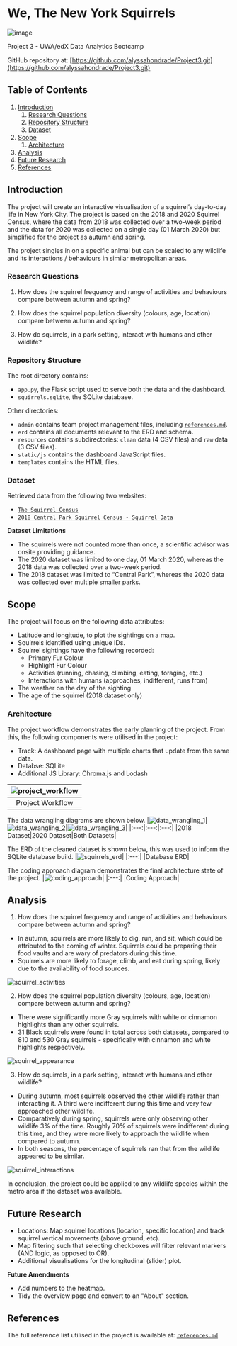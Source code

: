 # We, The New York Squirrels
![image](https://github.com/alyssahondrade/Project3/assets/138610916/f0185984-d1bb-473f-b932-c6cb5d841353)

Project 3 - UWA/edX Data Analytics Bootcamp

GitHub repository at: [https://github.com/alyssahondrade/Project3.git](https://github.com/alyssahondrade/Project3.git)

## Table of Contents
1. [Introduction](https://github.com/alyssahondrade/Project3#introduction)
    1. [Research Questions](https://github.com/alyssahondrade/Project3#research-questions)
    2. [Repository Structure](https://github.com/alyssahondrade/Project3#repository-structure)
    3. [Dataset](https://github.com/alyssahondrade/Project3#dataset)
2. [Scope](https://github.com/alyssahondrade/Project3#scope)
    1. [Architecture]()
3. [Analysis](https://github.com/alyssahondrade/Project3/tree/main#analysis)
4. [Future Research](https://github.com/alyssahondrade/Project3#future-research)
5. [References](https://github.com/alyssahondrade/Project3#references)


## Introduction
The project will create an interactive visualisation of a squirrel’s day-to-day life in New York City. The project is based on the 2018 and 2020 Squirrel Census, where the data from 2018 was collected over a two-week period and the data for 2020 was collected on a single day (01 March 2020) but simplified for the project as autumn and spring.

The project singles in on a specific animal but can be scaled to any wildlife and its interactions / behaviours in similar metropolitan areas.

### Research Questions
1. How does the squirrel frequency and range of activities and behaviours compare between autumn and spring?

2. How does the squirrel population diversity (colours, age, location) compare between autumn and spring?

3. How do squirrels, in a park setting, interact with humans and other wildlife?


### Repository Structure
The root directory contains:
- `app.py`, the Flask script used to serve both the data and the dashboard.
- `squirrels.sqlite`, the SQLite database.

Other directories:
- `admin` contains team project management files, including [`references.md`](https://github.com/alyssahondrade/Project3/blob/main/admin/references.md).
- `erd` contains all documents relevant to the ERD and schema.
- `resources` contains subdirectories: `clean` data (4 CSV files) and `raw` data (3 CSV files).
- `static/js` contains the dashboard JavaScript files.
- `templates` contains the HTML files.

### Dataset
Retrieved data from the following two websites:
- [`The Squirrel Census`](https://www.thesquirrelcensus.com/data)
- [`2018 Central Park Squirrel Census - Squirrel Data`](https://data.cityofnewyork.us/Environment/2018-Central-Park-Squirrel-Census-Squirrel-Data/vfnx-vebw)

__Dataset Limitations__
- The squirrels were not counted more than once, a scientific advisor was onsite providing guidance.
- The 2020 dataset was limited to one day, 01 March 2020, whereas the 2018 data was collected over a two-week period.
- The 2018 dataset was limited to “Central Park”, whereas the 2020 data was collected over multiple smaller parks.

## Scope
The project will focus on the following data attributes:
- Latitude and longitude, to plot the sightings on a map.
- Squirrels identified using unique IDs.
- Squirrel sightings have the following recorded:
    - Primary Fur Colour
    - Highlight Fur Colour
    - Activities (running, chasing, climbing, eating, foraging, etc.)
    - Interactions with humans (approaches, indifferent, runs from)
- The weather on the day of the sighting
- The age of the squirrel (2018 dataset only)

### Architecture
The project workflow demonstrates the early planning of the project. From this, the following components were utilised in the project:
- Track: A dashboard page with multiple charts that update from the same data.
- Databse: SQLite
- Additional JS Library: Chroma.js and Lodash

|![project_workflow](https://github.com/alyssahondrade/Project3/blob/main/images/project_workflow.png)|
|:---:|
|Project Workflow|

The data wrangling diagrams are shown below.
|![data_wrangling_1](https://github.com/alyssahondrade/Project3/blob/main/images/2018%20Dataset.png)|![data_wrangling_2](https://github.com/alyssahondrade/Project3/blob/main/images/2020%20Dataset.png)|![data_wrangling_3](https://github.com/alyssahondrade/Project3/blob/main/images/Both%20Datasets.png)|
|:---:|:---:|:---:|
|2018 Dataset|2020 Dataset|Both Datasets|

The ERD of the cleaned dataset is shown below, this was used to inform the SQLite database build.
|![squirrels_erd](https://github.com/alyssahondrade/Project3/blob/main/images/squirrel_erd.png)|
|:---:|
|Database ERD|

The coding approach diagram demonstrates the final architecture state of the project.
|![coding_approach](https://github.com/alyssahondrade/Project3/blob/main/images/coding_approach.png)|
|:---:|
|Coding Approach|

## Analysis
1. How does the squirrel frequency and range of activities and behaviours compare between autumn and spring?
- In autumn, squirrels are more likely to dig, run, and sit, which could be attributed to the coming of winter. Squirrels could be preparing their food vaults and are wary of predators during this time.
- Squirrels are more likely to forage, climb, and eat during spring, likely due to the availability of food sources.

![squirrel_activities](https://github.com/alyssahondrade/Project3/blob/main/images/squirrel_activities_bar_chart.png)

2. How does the squirrel population diversity (colours, age, location) compare between autumn and spring?
- There were significantly more Gray squirrels with white or cinnamon highlights than any other squirrels.
- 31 Black squirrels were found in total across both datasets, compared to 810 and 530 Gray squirrels - specifically with cinnamon and white highlights respectively.

![squirrel_appearance](https://github.com/alyssahondrade/Project3/blob/main/images/squirrel_appearance_heat_map.png)

3. How do squirrels, in a park setting, interact with humans and other wildlife?
- During autumn, most squirrels observed the other wildlife rather than interacting it. A third were indifferent during this time and very few approached other wildlife.
- Comparatively during spring, squirrels were only observing other wildlife 3% of the time. Roughly 70% of squirrels were indifferent during this time, and they were more likely to approach the wildlife when compared to autumn.
- In both seasons, the percentage of squirrels ran that from the wildlife appeared to be similar.

![squirrel_interactions](https://github.com/alyssahondrade/Project3/blob/main/images/squirrel_interactions_radar_plot.png)

In conclusion, the project could be applied to any wildlife species within the metro area if the dataset was available.

## Future Research
- Locations: Map squirrel locations (location, specific location) and track squirrel vertical movements (above ground, etc).
- Map filtering such that selecting checkboxes will filter relevant markers (AND logic, as opposed to OR).
- Additional visualisations for the longitudinal (slider) plot.

__Future Amendments__
- Add numbers to the heatmap.
- Tidy the overview page and convert to an "About" section.

## References
The full reference list utilised in the project is available at: [`references.md`](https://github.com/alyssahondrade/Project3/blob/main/admin/references.md)
